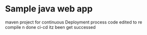 # Sample java web app
maven project
for continuous Deployment process
code edited to re compile n done ci-cd 
itz been get successed
